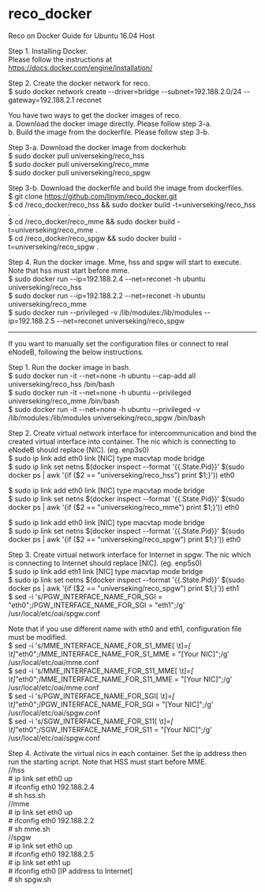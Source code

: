 # reco_docker
Reco on Docker Guide for Ubuntu 16.04 Host

Step 1. Installing Docker.  
Please follow the instructions at https://docs.docker.com/engine/installation/  

Step 2. Create the docker network for reco.  
$ sudo docker network create --driver=bridge --subnet=192.188.2.0/24 --gateway=192.188.2.1 reconet  

You have two ways to get the docker images of reco.  
a. Download the docker image directly. Please follow step 3-a.  
b. Build the image from the dockerfile. Please follow step 3-b.  

Step 3-a. Download the docker image from dockerhub  
$ sudo docker pull universeking/reco_hss  
$ sudo docker pull universeking/reco_mme  
$ sudo docker pull universeking/reco_spgw  

Step 3-b. Download the dockerfile and build the image from dockerfiles.  
$ git clone https://github.com/linym/reco_docker.git  
$ cd /reco_docker/reco_hss && sudo docker build -t=universeking/reco_hss .  
$ cd /reco_docker/reco_mme && sudo docker build -t=universeking/reco_mme .  
$ cd /reco_docker/reco_spgw && sudo docker build -t=universeking/reco_spgw .  

Step 4. Run the docker image. Mme, hss and spgw will start to execute. Note that hss must start before mme.  
$ sudo docker run --ip=192.188.2.4 --net=reconet -h ubuntu universeking/reco_hss  
$ sudo docker run --ip=192.188.2.2 --net=reconet -h ubuntu universeking/reco_mme  
$ sudo docker run --privileged -v /lib/modules:/lib/modules --ip=192.188.2.5 --net=reconet universeking/reco_spgw  

--------------------------------------
If you want to manually set the configuration files or connect to real eNodeB, following the below instructions.  

Step 1. Run the docker image in bash.  
$ sudo docker run -it --net=none -h ubuntu --cap-add all universeking/reco_hss /bin/bash  
$ sudo docker run -it --net=none -h ubuntu --privileged universeking/reco_mme /bin/bash  
$ sudo docker run -it --net=none -h ubuntu --privileged -v /lib/modules:/lib/modules universeking/reco_spgw /bin/bash  

Step 2. Create virtual network interface for intercommunication and bind the created virtual interface into container. The nic which is connecting to eNodeB should replace [NIC]. (eg. enp3s0)  
$ sudo ip link add eth0 link [NIC] type macvtap mode bridge  
$ sudo ip link set netns $(docker inspect --format '{{.State.Pid}}' $(sudo docker ps | awk '{if ($2 == "universeking/reco_hss") print $1;}')) eth0  

$ sudo ip link add eth0 link [NIC] type macvtap mode bridge  
$ sudo ip link set netns $(docker inspect --format '{{.State.Pid}}' $(sudo docker ps | awk '{if ($2 == "universeking/reco_mme") print $1;}')) eth0  

$ sudo ip link add eth0 link [NIC] type macvtap mode bridge  
$ sudo ip link set netns $(docker inspect --format '{{.State.Pid}}' $(sudo docker ps | awk '{if ($2 == "universeking/reco_spgw") print $1;}')) eth0  

Step 3. Create virtual network interface for Internet in spgw. The nic which is connecting to Internet should replace [NIC]. (eg. enp5s0)  
$ sudo ip link add eth1 link [NIC] type macvtap mode bridge  
$ sudo ip link set netns $(docker inspect --format '{{.State.Pid}}' $(sudo docker ps | awk '{if ($2 == "universeking/reco_spgw") print $1;}')) eth1  
$ sed -i 's/PGW_INTERFACE_NAME_FOR_SGI            = "eth0";/PGW_INTERFACE_NAME_FOR_SGI            = "eth1";/g' /usr/local/etc/oai/spgw.conf  

Note that if you use different name with eth0 and eth1, configuration file must be modified.  
$ sed -i 's/MME_INTERFACE_NAME_FOR_S1_MME[ \t]*=[ \t]*"eth0";/MME_INTERFACE_NAME_FOR_S1_MME         = "[Your NIC]";/g' /usr/local/etc/oai/mme.conf  
$ sed -i 's/MME_INTERFACE_NAME_FOR_S11_MME[ \t]*=[ \t]*"eth0";/MME_INTERFACE_NAME_FOR_S11_MME        = "[Your NIC]";/g' /usr/local/etc/oai/mme.conf  
$ sed -i 's/PGW_INTERFACE_NAME_FOR_SGI[ \t]*=[ \t]*"eth0";/PGW_INTERFACE_NAME_FOR_SGI            = "[Your NIC]";/g' /usr/local/etc/oai/spgw.conf  
$ sed -i 's/SGW_INTERFACE_NAME_FOR_S11[ \t]*=[ \t]*"eth0";/SGW_INTERFACE_NAME_FOR_S11              = "[Your NIC]";/g' /usr/local/etc/oai/spgw.conf  


Step 4. Activate the virtual nics in each container. Set the ip address then run the starting script. Note that HSS must start before MME.  
//hss  
\#  ip link set eth0 up  
\#  ifconfig eth0 192.188.2.4  
\#  sh hss.sh  
//mme  
\#  ip link set eth0 up  
\#  ifconfig eth0 192.188.2.2  
\#  sh mme.sh  
//spgw  
\#  ip link set eth0 up  
\#  ifconfig eth0 192.188.2.5  
\#  ip link set eth1 up  
\#  ifconfig eth0 [IP address to Internet]  
\#  sh spgw.sh  
